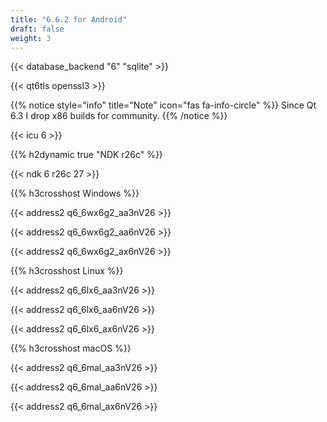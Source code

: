 ```yaml
---
title: "6.6.2 for Android"
draft: false
weight: 3
---
```


{{< database_backend "6" "sqlite" >}}

{{< qt6tls openssl3 >}}

{{% notice style="info" title="Note"  icon="fas fa-info-circle" %}}
Since Qt 6.3 I drop x86 builds for community.
{{% /notice %}}

{{< icu 6 >}}

{{% h2dynamic true "NDK r26c" %}}

{{< ndk 6 r26c 27 >}}

{{% h3crosshost Windows %}}

{{< address2 q6_6wx6g2_aa3nV26 >}}

{{< address2 q6_6wx6g2_aa6nV26 >}}

{{< address2 q6_6wx6g2_ax6nV26 >}}

{{% h3crosshost Linux %}}

{{< address2 q6_6lx6_aa3nV26 >}}

{{< address2 q6_6lx6_aa6nV26 >}}

{{< address2 q6_6lx6_ax6nV26 >}}

{{% h3crosshost macOS %}}

{{< address2 q6_6mal_aa3nV26 >}}

{{< address2 q6_6mal_aa6nV26 >}}

{{< address2 q6_6mal_ax6nV26 >}}
